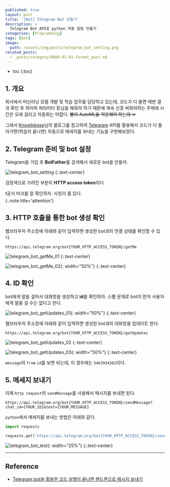```yaml
---
published: true
layout: post
title: '[Bot] Telegram Bot 만들기'
description: >
  Telegram Bot API로 python 자동 알림 만들기
categories: [Programming]
tags: [bot]
image:
  path: /assets/img/posts/telegram_bot_setting.png
related_posts:
  - _posts/category/0000-01-01-format_post.md
---
```

* toc
{:toc}

## 1. 개요

회사에서 머신러닝 모델 개발 및 학습 업무를 담당하고 있는데, 코드가 다 돌면 매번 결과 확인 후 하이퍼 파라미터 튜닝을 해줘야 하기 때문에 계속 신경 써줘야하는 주제에 시간은 오래 걸리고 자동화는 어렵다. ~~빨리 AutoML을 적용해야 하는데 ㅠ~~  

그래서 [Knowblesse](https://blog.knowblesse.com/)님의 블로그를 참고하여 [Telegram](https://telegram.org/) API를 활용해서 코드가 다 돌아가면(학습이 끝나면) 자동으로 메세지를 보내는 기능을 구현해보았다.  

## 2. Telegram 준비 및 bot 설정

Telegram을 가입 후 **BotFather**를 검색해서 새로운 bot을 만들자.  

![telegram_bot_setting](/assets/img/posts/telegram_bot_setting.png)
{:.text-center}

검정색으로 가려진 부분이 **HTTP access token**이다.  

❗공식 마크를 잘 확인하자. 사칭이 좀 있다.  
{:.note title='attention'}

## 3. HTTP 호출을 통한 bot 생성 확인

웹브라우저 주소창에 아래와 같이 입력하면 생성한 bot과의 연결 상태를 확인할 수 있다.  

```
https://api.telegram.org/bot{YOUR_HTTP_ACCESS_TOKEN}/getMe
```

![telegram_bot_getMe_01](/assets/img/posts/telegram_bot_getMe_01.png)
{:.text-center}

![telegram_bot_getMe_02](/assets/img/posts/telegram_bot_getMe_02.png){: width="50%"}
{:.text-center}

## 4. ID 확인

bot에게 말을 걸어서 대화방을 생성하고 **id**를 확인하자. 스팸 문제로 bot이 먼저 사용자에게 말을 걸 수는 없다고 한다.  

![telegram_bot_getUpdates_01](/assets/img/posts/telegram_bot_getUpdates_01.png){: width="50%"}
{:.text-center}

웹브라우저 주소창에 아래와 같이 입력하면 생성한 bot과의 대화방을 업데이트 한다.  

```
https://api.telegram.org/bot{YOUR_HTTP_ACCESS_TOKEN}/getUpdates
```

![telegram_bot_getUpdates_02](/assets/img/posts/telegram_bot_getUpdates_02.png)
{:.text-center}

![telegram_bot_getUpdates_03](/assets/img/posts/telegram_bot_getUpdates_03.png){: width="50%"}
{:.text-center}

`message`의 `from` `id`를 보면 되는데, 이 경우에는 `5463934262`이다.  

## 5. 메세지 보내기

이제 `http request`의 `sendMessage`를 사용해서 메시지를 보내면 된다.  

```
https://api.telegram.org/bot{YOUR_HTTP_ACCESS_TOKEN}/sendMessage?chat_id={YOUR_ID}&text={YOUR_MESSAGE}
```

`python`에서 메세지를 보내는 방법은 아래와 같다.  

```python
import requests

requests.get('https://api.telegram.org/bot{YOUR_HTTP_ACCESS_TOKEN}/sendMessage?chat_id=5463934262&text=Code Finished')
```

![telegram_bot_test](/assets/img/posts/telegram_bot_test.png){: width="25%"}
{:.text-center}

---
## Reference
- [Telegram bot을 활용한 코드 실행이 끝나면 핸드폰으로 메시지 보내기](https://blog.knowblesse.com/43?category=733209)